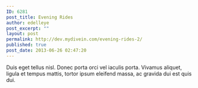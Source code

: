 ```yaml
---
ID: 6281
post_title: Evening Rides
author: edelleye
post_excerpt: ""
layout: post
permalink: http://dev.mydivein.com/evening-rides-2/
published: true
post_date: 2013-06-26 02:47:20
---
```

Duis eget tellus nisl. Donec porta orci vel iaculis porta. Vivamus aliquet, ligula et tempus mattis, tortor ipsum eleifend massa, ac gravida dui est quis dui.